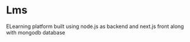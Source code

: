 # Lms
ELearning platform built using node.js as backend and next.js front along with mongodb database
